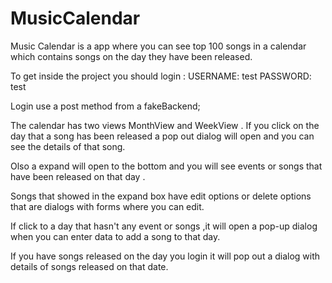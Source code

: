 # MusicCalendar

Music Calendar is a app where you can see top 100 songs in  a calendar which contains songs on the day they have been released.

To get inside the project you should login :
USERNAME: test
PASSWORD: test 

Login use a post method from a fakeBackend;

The calendar has two views MonthView and WeekView .
If you click on the day that a song has been released a pop 
out dialog will open and you can see the details of that song.

Olso a expand will open to the bottom and you will see events or songs that have been released on that day .

Songs that showed in the expand box have edit options or delete options that are  dialogs with forms where you can edit.

If click to a day that hasn't any event or songs ,it will open
a pop-up dialog when you can enter data to add a song to that day.

If you have songs released on the day you login it will pop out a dialog with details of songs released on that date.



